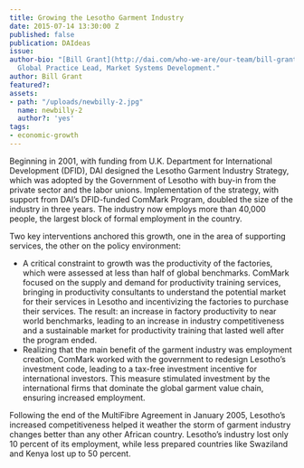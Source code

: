```yaml
---
title: Growing the Lesotho Garment Industry
date: 2015-07-14 13:30:00 Z
published: false
publication: DAIdeas
issue: 
author-bio: "[Bill Grant](http://dai.com/who-we-are/our-team/bill-grant) is DAI's
  Global Practice Lead, Market Systems Development."
author: Bill Grant
featured?: 
assets:
- path: "/uploads/newbilly-2.jpg"
  name: newbilly-2
  author?: 'yes'
tags:
- economic-growth
---
```


<p>Beginning in 2001, with funding from U.K. Department for International Development (DFID), DAI designed the Lesotho Garment Industry Strategy, which was adopted by the Government of Lesotho with buy-in from the private sector and the labor unions. Implementation of the strategy, with support from DAI’s DFID-funded ComMark Program, doubled the size of the industry in three years. The industry now employs more than 40,000 people, the largest block of formal employment in the country.</p>



  <p>Two key interventions anchored this growth, one in the area of supporting services, the other on the policy environment:</p>
  <ul>
    <li>A critical constraint to growth was the productivity of the factories, which were assessed at less than half of global benchmarks. ComMark focused on the supply and demand for productivity training services, bringing in productivity consultants to understand the potential market for their services in Lesotho and incentivizing the factories to purchase their services. The result: an increase in factory productivity to near world benchmarks, leading to an increase in industry competitiveness and a sustainable market for productivity training that lasted well after the program ended.</li>
    <li>Realizing that the main benefit of the garment industry was employment creation, ComMark worked with the government to redesign Lesotho’s investment code, leading to a tax-free investment incentive for international investors. This measure stimulated investment by the international firms that dominate the global garment value chain, ensuring increased employment.</li>
  </ul>
  <p>Following the end of the MultiFibre Agreement in January 2005, Lesotho’s increased competitiveness helped it weather the storm of garment industry changes better than any other African country. Lesotho’s industry lost only 10 percent of its employment, while less prepared countries like Swaziland and Kenya lost up to 50 percent.</p>
